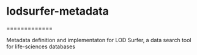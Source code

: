 # lodsurfer-metadata
=============

Metadata definition and implementaton for LOD Surfer, a data search tool for life-sciences databases
